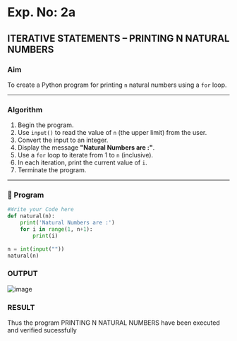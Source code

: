 # Exp. No: 2a  
## ITERATIVE STATEMENTS – PRINTING N NATURAL NUMBERS

###  Aim
To create a Python program for printing `n` natural numbers using a `for` loop.

---

###  Algorithm

1. Begin the program.
2. Use `input()` to read the value of `n` (the upper limit) from the user.
3. Convert the input to an integer.
4. Display the message **"Natural Numbers are :"**.
5. Use a `for` loop to iterate from 1 to `n` (inclusive).
6. In each iteration, print the current value of `i`.
7. Terminate the program.

---

### 🧾 Program

```python
#Write your Code here
def natural(n):
    print('Natural Numbers are :')
    for i in range(1, n+1):
        print(i)
        
n = int(input(""))
natural(n)

```
### OUTPUT
![image](https://github.com/user-attachments/assets/bcc8f978-864c-4521-83a1-d1880c8d0d84)

### RESULT
Thus the program PRINTING N NATURAL NUMBERS have been executed and verified sucessfully

